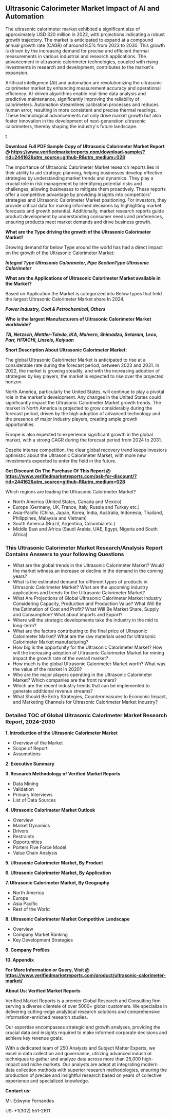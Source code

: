 <h2>Ultrasonic Calorimeter Market Impact of AI and Automation</h2><p>The ultrasonic calorimeter market exhibited a significant size of approximately USD 320 million in 2022, with projections indicating a robust growth trajectory. The market is anticipated to expand at a compound annual growth rate (CAGR) of around 8.5% from 2023 to 2030. This growth is driven by the increasing demand for precise and efficient thermal measurements in various industrial and research applications. The advancement in ultrasonic calorimeter technologies, coupled with rising investments in research and development, contributes to the market's expansion.</p><p>Artificial intelligence (AI) and automation are revolutionizing the ultrasonic calorimeter market by enhancing measurement accuracy and operational efficiency. AI-driven algorithms enable real-time data analysis and predictive maintenance, significantly improving the reliability of calorimeters. Automation streamlines calibration processes and reduces human error, resulting in more consistent and precise thermal readings. These technological advancements not only drive market growth but also foster innovation in the development of next-generation ultrasonic calorimeters, thereby shaping the industry's future landscape.</p>t</p><p id="" class=""><strong>Download Full PDF Sample Copy of Ultrasonic Calorimeter Market Report @ <a href="https://www.verifiedmarketreports.com/download-sample/?rid=244162&utm_source=github-R&utm_medium=028" target="_blank">https://www.verifiedmarketreports.com/download-sample/?rid=244162&utm_source=github-R&utm_medium=028</a></strong></p><p>The importance of&nbsp;Ultrasonic Calorimeter Market research reports lies in their ability to aid strategic planning, helping businesses develop effective strategies by understanding market trends and dynamics. They play a crucial role in risk management by identifying potential risks and challenges, allowing businesses to mitigate them proactively. These reports offer a competitive advantage by providing insights into competitors' strategies and Ultrasonic Calorimeter Market positioning. For investors, they provide critical data for making informed decisions by highlighting market forecasts and growth potential. Additionally, market research reports guide product development by understanding consumer needs and preferences, ensuring products meet market demands and drive business growth.</p><p><strong>What are the&nbsp;Type driving the growth of the Ultrasonic Calorimeter Market?</strong></p><p id="" class="">Growing demand for below Type around the world has had a direct impact on the growth of the Ultrasonic Calorimeter Market:</p><em><strong>Integral Type Ultrasonic Calorimeter, Pipe SectionType Ultrasonic Calorimeter</strong></em></p><strong>What are the&nbsp;Applications&nbsp;of Ultrasonic Calorimeter Market available in the Market?</strong></p><p id="" class="">Based on Application the Market is categorized into Below types that held the largest Ultrasonic Calorimeter Market share In 2024.</p><em><strong>Power Industry, Coal & Petrochemical, Others</strong></em></p><strong>Who is the largest Manufacturers of Ultrasonic Calorimeter Market worldwide?</strong></p><p><em><strong>TA, Netzsch, Mettler-Toledo, IKA, Malvern, Shimadzu, Setaram, Leco, Parr, HITACHI, Linseis, Kaiyuan</strong></em></p><p id="" class=""><strong>Short Description About Ultrasonic Calorimeter Market:</strong></p><p>The global Ultrasonic Calorimeter Market is anticipated to rise at a considerable rate during the forecast period, between 2023 and 2031. In 2022, the market is growing steadily, and with the increasing adoption of strategies by key players, the market is expected to rise over the projected horizon.</p><p>North America, particularly the United States, will continue to play a pivotal role in the market's development. Any changes in the United States could significantly impact the Ultrasonic Calorimeter Market growth trends. The market in North America is projected to grow considerably during the forecast period, driven by the high adoption of advanced technology and the presence of major industry players, creating ample growth opportunities.</p><p>Europe is also expected to experience significant growth in the global market, with a strong CAGR during the forecast period from 2024 to 2031.</p><p>Despite intense competition, the clear global recovery trend keeps investors optimistic about the Ultrasonic Calorimeter Market, with more new investments expected to enter the field in the future.</p><p id="" class=""><strong>Get Discount On The Purchase Of This Report @ <a href="https://www.verifiedmarketreports.com/ask-for-discount/?rid=244162&utm_source=github-R&utm_medium=028" target="_blank">https://www.verifiedmarketreports.com/ask-for-discount/?rid=244162&utm_source=github-R&utm_medium=028</a></strong></p>Which regions are leading the Ultrasonic Calorimeter Market?</p><ul><li>North America (United States, Canada and Mexico)</li><li>Europe (Germany, UK, France, Italy, Russia and Turkey etc.)</li><li>Asia-Pacific (China, Japan, Korea, India, Australia, Indonesia, Thailand, Philippines, Malaysia and Vietnam)</li><li>South America (Brazil, Argentina, Columbia etc.)</li><li>Middle East and Africa (Saudi Arabia, UAE, Egypt, Nigeria and South Africa)</li></ul><h3 id="" class="">This Ultrasonic Calorimeter Market Research/Analysis Report Contains Answers to your following Questions</h3><ul><li>What are the global trends in the Ultrasonic Calorimeter Market? Would the market witness an increase or decline in the demand in the coming years?</li><li>What is the estimated demand for different types of products in Ultrasonic Calorimeter Market? What are the upcoming industry applications and trends for the Ultrasonic Calorimeter Market?</li><li>What Are Projections of Global Ultrasonic Calorimeter Market Industry Considering Capacity, Production and Production Value? What Will Be the Estimation of Cost and Profit? What Will Be Market Share, Supply and Consumption? What about imports and Export?</li><li>Where will the strategic developments take the industry in the mid to long-term?</li><li>What are the factors contributing to the final price of Ultrasonic Calorimeter Market? What are the raw materials used for Ultrasonic Calorimeter Market manufacturing?</li><li>How big is the opportunity for the Ultrasonic Calorimeter Market? How will the increasing adoption of Ultrasonic Calorimeter Market for mining impact the growth rate of the overall market?</li><li>How much is the global Ultrasonic Calorimeter Market worth? What was the value of the market In 2020?</li><li>Who are the major players operating in the Ultrasonic Calorimeter Market? Which companies are the front runners?</li><li>Which are the recent industry trends that can be implemented to generate additional revenue streams?</li><li>What Should Be Entry Strategies, Countermeasures to Economic Impact, and Marketing Channels for Ultrasonic Calorimeter Market Industry?</li></ul><h3 id="" class="">Detailed TOC of Global Ultrasonic Calorimeter Market Research Report, 2024-2030</h3><p id="" class=""><strong>1. Introduction of the Ultrasonic Calorimeter Market</strong></p><ul><li>Overview of the Market</li><li>Scope of Report</li><li>Assumptions</li></ul><p id="" class=""><strong>2. Executive Summary</strong></p><p id="" class=""><strong>3. Research Methodology of Verified Market Reports</strong></p><ul><li>Data Mining</li><li>Validation</li><li>Primary Interviews</li><li>List of Data Sources</li></ul><p id="" class=""><strong>4. Ultrasonic Calorimeter Market Outlook</strong></p><ul><li>Overview</li><li>Market Dynamics</li><li>Drivers</li><li>Restraints</li><li>Opportunities</li><li>Porters Five Force Model</li><li>Value Chain Analysis</li></ul><p id="" class=""><strong>5. Ultrasonic Calorimeter Market, By Product</strong></p><p id="" class=""><strong>6. Ultrasonic Calorimeter Market, By Application</strong></p><p id="" class=""><strong>7. Ultrasonic Calorimeter Market, By Geography</strong></p><ul><li>North America</li><li>Europe</li><li>Asia Pacific</li><li>Rest of the World</li></ul><p id="" class=""><strong>8. Ultrasonic Calorimeter Market Competitive Landscape</strong></p><ul><li>Overview</li><li>Company Market Ranking</li><li>Key Development Strategies</li></ul><p id="" class=""><strong>9. Company Profiles</strong></p><p id="" class=""><strong>10. Appendix</strong></p><p id="" class=""><strong>For More Information or Query, Visit @ <a href="https://www.verifiedmarketreports.com/product/ultrasonic-calorimeter-market/" target="_blank">https://www.verifiedmarketreports.com/product/ultrasonic-calorimeter-market/</a></strong></p><p id="" class=""><strong>About Us: Verified Market Reports</strong></p><p id="" class="">Verified Market Reports is a premier Global Research and Consulting firm serving a diverse clientele of over 5000+ global customers. We specialize in delivering cutting-edge analytical research solutions and comprehensive information-enriched research studies.</p><p id="" class="">Our expertise encompasses strategic and growth analyses, providing the crucial data and insights required to make informed corporate decisions and achieve key revenue goals.</p><p id="" class="">With a dedicated team of 250 Analysts and Subject Matter Experts, we excel in data collection and governance, utilizing advanced industrial techniques to gather and analyze data across more than 25,000 high-impact and niche markets. Our analysts are adept at integrating modern data collection methods with superior research methodologies, ensuring the production of precise and insightful research based on years of collective experience and specialized knowledge.</p><p id="" class=""><strong>Contact us:</strong></p><p id="" class="">Mr. Edwyne Fernandes</p><p id="" class="">US: +1(302) 551-2611</p>